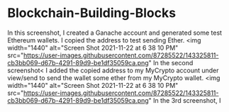 # Blockchain-Building-Blocks
In this screenshot, I created a Ganache account and generated some test Ethereum wallets. I copied the address to test sending Ether. 
<img width="1440" alt="Screen Shot 2021-11-22 at 6 38 10 PM" src="https://user-images.githubusercontent.com/87285522/143325811-cb3bb069-d67b-4291-89d9-be1df35059ca.png"
In the second screenshot< I added the copied address to my MyCrypto account under view/send to send the wallet some ether from my MyCrypto wallet. 
<img width="1440" alt="Screen Shot 2021-11-22 at 6 38 10 PM" src="https://user-images.githubusercontent.com/87285522/143325811-cb3bb069-d67b-4291-89d9-be1df35059ca.png"
In the 3rd screenshot, I 
